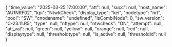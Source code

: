 {
            "time_value": "2025-03-25 17:00:00",
            "att": null,
            "succ": null,
            "host_name": "AU1NRF02",
            "kpi": "NtwkCheck",
            "display_type": "kei",
            "nodetype": "nrf",
            "pool": "SW",
            "cnodename": "undefined",
            "isCombiNode": 0,
            "sw_version": "C-23.11.R5",
            "type": null,
            "nftype": null,
            "ntwcheck": "ON",
            "attempt": null,
            "att_val": null,
            "green": null,
            "yellow": null,
            "orange": null,
            "red": null,
            "displaytype": null,
            "thresholdtype": null,
            "is_active": null,
            "thresholdId": null
        }

